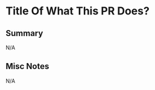 # Title Of What This PR Does?

<!-- ...Thank you for making a PR! -->

## Summary
<!-- ...small description of what this PR does. also if this pr solves an issue please mention the issue #.  -->
N/A

## Misc Notes
<!-- ...Miscellaneous notes you would like to mention within your PR -->
N/A
